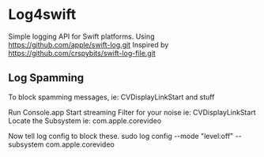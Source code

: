 # Log4swift

Simple logging API for Swift platforms.
Using https://github.com/apple/swift-log.git
Inspired by https://github.com/crspybits/swift-log-file.git

## Log Spamming
To block spamming messages, ie: CVDisplayLinkStart and stuff

Run Console.app
Start streaming
Filter for your noise ie: CVDisplayLinkStart
Locate the Subsystem ie: com.apple.corevideo

Now tell log config to block these.
sudo log config --mode "level:off" --subsystem com.apple.corevideo

